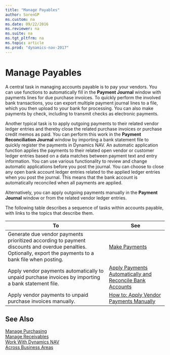```yaml
---
title: "Manage Payables"
author: SorenGP
ms.custom: na
ms.date: 09/22/2016
ms.reviewer: na
ms.suite: na
ms.tgt_pltfrm: na
ms.topic: article
ms.prod: "dynamics-nav-2017"
---
```


# Manage Payables
A central task in managing accounts payable is to pay your vendors. You can use functions to automatically fill in the **Payment Journal** window with payments lines for due purchase invoices. To quickly perform the involved bank transactions, you can export multiple payment journal lines to a file, which you then upload to your bank for processing. You can also make payments by check, including to transmit checks as electronic payments.

Another typical task is to apply outgoing payments to their related vendor ledger entries and thereby close the related purchase invoices or purchase credit memos as paid. You can perform this work in the **Payment Reconciliation Journal** window by importing a bank statement file to quickly register the payments in Dynamics NAV. An automatic application function applies the payments to their related open vendor or customer ledger entries based on a data matches between payment text and entry information. You can use various functionality to review and change automatic applications before you post the journal. You can choose to close any open bank account ledger entries related to the applied ledger entries when you post the journal. This means that the bank account is automatically reconciled when all payments are applied.

Alternatively, you can apply outgoing payments manually in the **Payment Journal** window or from the related vendor ledger entries.

The following table describes a sequence of tasks within accounts payable, with links to the topics that describe them.

|To |See |
|---|----|
|Generate due vendor payments prioritized according to payment discounts and overdue penalties. Optionally, export the payments to a bank file when posting.|[Make Payments](payables-make-payments.md)|
|Apply vendor payments automatically to unpaid purchase invoices by importing a bank statement file.|[Apply Payments Automatically and Reconcile Bank Accounts](receivables-apply-payments-auto-reconcile-bank-accounts.md)|
|Apply vendor payments to unpaid purchase invoices manually.|[How to: Apply Vendor Payments Manually](payables-how-apply-purchase-transactions-manually.md)|

## See Also
[Manage Purchasing](purchasing-manage-purchasing.md)  
[Manage Receivables](receivables-manage-receivables.md)  
[Work With Dynamics NAV](ui-work-product.md)  
[Across Business Areas](ui-across-business-areas.md)
